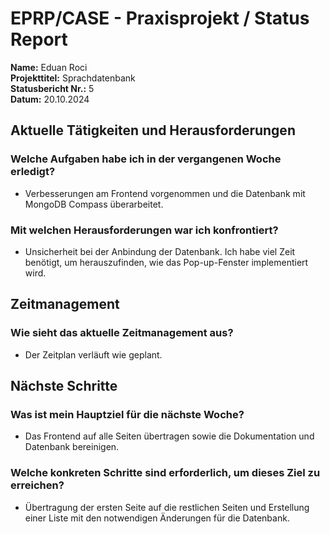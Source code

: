 # EPRP/CASE - Praxisprojekt / Status Report

**Name:** Eduan Roci  
**Projekttitel:** Sprachdatenbank  
**Statusbericht Nr.:** 5  
**Datum:** 20.10.2024  

## Aktuelle Tätigkeiten und Herausforderungen

### Welche Aufgaben habe ich in der vergangenen Woche erledigt?
- Verbesserungen am Frontend vorgenommen und die Datenbank mit MongoDB Compass überarbeitet.

### Mit welchen Herausforderungen war ich konfrontiert?
- Unsicherheit bei der Anbindung der Datenbank. Ich habe viel Zeit benötigt, um herauszufinden, wie das Pop-up-Fenster implementiert wird.

## Zeitmanagement

### Wie sieht das aktuelle Zeitmanagement aus?
- Der Zeitplan verläuft wie geplant.

## Nächste Schritte

### Was ist mein Hauptziel für die nächste Woche?
- Das Frontend auf alle Seiten übertragen sowie die Dokumentation und Datenbank bereinigen.

### Welche konkreten Schritte sind erforderlich, um dieses Ziel zu erreichen?
- Übertragung der ersten Seite auf die restlichen Seiten und Erstellung einer Liste mit den notwendigen Änderungen für die Datenbank.

